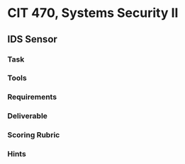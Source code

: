 # CIT 470, Systems Security II
## IDS Sensor
### Task

### Tools

### Requirements

### Deliverable

### Scoring Rubric

### Hints
